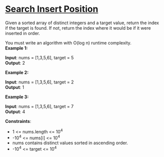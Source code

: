 # [Search Insert Position](https://leetcode.com/problems/search-insert-position/description/)

Given a sorted array of distinct integers and a target value, return the index if the target is found. If not, return the index where it would be if it were inserted in order.

You must write an algorithm with O(log n) runtime complexity.\
**Example 1:**

**Input**: nums = [1,3,5,6], target = 5\
**Output**: 2

**Example 2:**

**Input**: nums = [1,3,5,6], target = 2\
**Output**: 1

**Example 3:**

**Input**: nums = [1,3,5,6], target = 7\
**Output**: 4

**Constraints**:


* 1 <= nums.length <= 10<sup>4</sup>
* -10<sup>4</sup> <= nums[i] <= 10<sup>4</sup>
* nums contains distinct values sorted in ascending order.
* -10<sup>4</sup> <= target <= 10<sup>4</sup>
